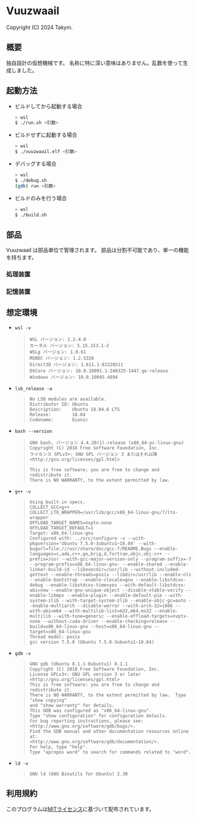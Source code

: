 # Vuuzwaail
Copyright (C) 2024 Takym.

## 概要
独自設計の仮想機械です。
名称に特に深い意味はありません。乱数を使って生成しました。

## 起動方法
* ビルドしてから起動する場合
	```sh
	> wsl
	$ ./run.sh <引数>
	```
* ビルドせずに起動する場合
	```sh
	> wsl
	$ ./vuuzwaail.elf <引数>
	```
* デバッグする場合
	```sh
	> wsl
	$ ./debug.sh
	(gdb) run <引数>
	```
* ビルドのみを行う場合
	```sh
	> wsl
	$ ./build.sh
	```

## 部品
Vuuzwaail は部品単位で管理されます。
部品は分割不可能であり、単一の機能を持ちます。

### 処理装置

### 記憶装置

## 想定環境
* `wsl -v`
	> ```
	> WSL バージョン: 2.2.4.0
	> カーネル バージョン: 5.15.153.1-2
	> WSLg バージョン: 1.0.61
	> MSRDC バージョン: 1.2.5326
	> Direct3D バージョン: 1.611.1-81528511
	> DXCore バージョン: 10.0.26091.1-240325-1447.ge-release
	> Windows バージョン: 10.0.19045.4894
	> ```
* `lsb_release -a`
	> ```
	> No LSB modules are available.
	> Distributor ID: Ubuntu
	> Description:    Ubuntu 18.04.6 LTS
	> Release:        18.04
	> Codename:       bionic
	> ```
* `bash --version`
	> ```
	> GNU bash, バージョン 4.4.20(1)-release (x86_64-pc-linux-gnu)
	> Copyright (C) 2016 Free Software Foundation, Inc.
	> ライセンス GPLv3+: GNU GPL バージョン 3 またはそれ以降 <http://gnu.org/licenses/gpl.html>
	>
	> This is free software; you are free to change and redistribute it.
	> There is NO WARRANTY, to the extent permitted by law.
	> ```
* `g++ -v`
	> ```
	> Using built-in specs.
	> COLLECT_GCC=g++
	> COLLECT_LTO_WRAPPER=/usr/lib/gcc/x86_64-linux-gnu/7/lto-wrapper
	> OFFLOAD_TARGET_NAMES=nvptx-none
	> OFFLOAD_TARGET_DEFAULT=1
	> Target: x86_64-linux-gnu
	> Configured with: ../src/configure -v --with-pkgversion='Ubuntu 7.5.0-3ubuntu1~18.04' --with-bugurl=file:///usr/share/doc/gcc-7/README.Bugs --enable-languages=c,ada,c++,go,brig,d,fortran,objc,obj-c++ --prefix=/usr --with-gcc-major-version-only --program-suffix=-7 --program-prefix=x86_64-linux-gnu- --enable-shared --enable-linker-build-id --libexecdir=/usr/lib --without-included-gettext --enable-threads=posix --libdir=/usr/lib --enable-nls --enable-bootstrap --enable-clocale=gnu --enable-libstdcxx-debug --enable-libstdcxx-time=yes --with-default-libstdcxx-abi=new --enable-gnu-unique-object --disable-vtable-verify --enable-libmpx --enable-plugin --enable-default-pie --with-system-zlib --with-target-system-zlib --enable-objc-gc=auto --enable-multiarch --disable-werror --with-arch-32=i686 --with-abi=m64 --with-multilib-list=m32,m64,mx32 --enable-multilib --with-tune=generic --enable-offload-targets=nvptx-none --without-cuda-driver --enable-checking=release --build=x86_64-linux-gnu --host=x86_64-linux-gnu --target=x86_64-linux-gnu
	> Thread model: posix
	> gcc version 7.5.0 (Ubuntu 7.5.0-3ubuntu1~18.04)
	> ```
* `gdb -v`
	> ```
	> GNU gdb (Ubuntu 8.1.1-0ubuntu1) 8.1.1
	> Copyright (C) 2018 Free Software Foundation, Inc.
	> License GPLv3+: GNU GPL version 3 or later <http://gnu.org/licenses/gpl.html>
	> This is free software: you are free to change and redistribute it.
	> There is NO WARRANTY, to the extent permitted by law.  Type "show copying"
	> and "show warranty" for details.
	> This GDB was configured as "x86_64-linux-gnu".
	> Type "show configuration" for configuration details.
	> For bug reporting instructions, please see:
	> <http://www.gnu.org/software/gdb/bugs/>.
	> Find the GDB manual and other documentation resources online at:
	> <http://www.gnu.org/software/gdb/documentation/>.
	> For help, type "help".
	> Type "apropos word" to search for commands related to "word".
	> ```
* `ld -v`
	> ```
	> GNU ld (GNU Binutils for Ubuntu) 2.30
	> ```

## 利用規約
このプログラムは[MITライセンス](https://github.com/Takym/Gradexor/blob/master/LICENSE.md)に基づいて配布されています。
